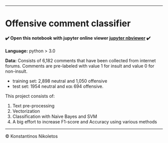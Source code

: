 
---

# Offensive comment classifier


#### ✔️ Open this notebook with jupyter online viewer [jupyter nbviewer](https://nbviewer.jupyter.org/github/Nikoletos-K/Offensive-Comment-Classifier/blob/master/Offensive_Comment_Classifier.ipynb) ✔️

__Language:__ python > 3.0

__Data:__ Consists of 6,182 comments that have been collected from internet forums. Comments are pre-labeled with value 1 for insult and value 0 for non-insult.
 - training set: 2,898 neutral and 1,050 offensive
 - test set: 1954 neutral and και 694 offensive.

This project consists of:

1. Text pre-processing
2. Vectorization
3. Classification with Naive Bayes and SVM
4. A big effort to increase F1-score and Accuracy using various methods

---

© Konstantinos Nikoletos
